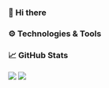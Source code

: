 ### 👋 Hi there

### ⚙️ Technologies & Tools 

### 📈 GitHub Stats
<img align="center" src="https://github-readme-stats.vercel.app/api/top-langs/?username=victorbobkov&theme=buefy" />
<img align="center" src="https://github-readme-stats.vercel.app/api/index/?username=victorbobkov&theme=buefy" />

<!--
**victorbobkov/victorbobkov** is a ✨ _special_ ✨ repository because its `README.md` (this file) appears on your GitHub profile.

Here are some ideas to get you started:

- 🔭 I’m currently working on ...
- 🌱 I’m currently learning ...
- 👯 I’m looking to collaborate on ...
- 🤔 I’m looking for help with ...
- 💬 Ask me about ...
- 📫 How to reach me: ...
- 😄 Pronouns: ...
- ⚡ Fun fact: ...
-->
